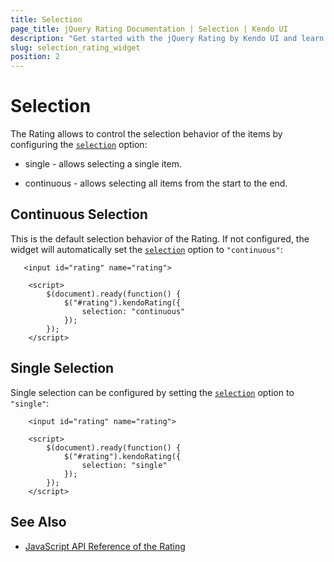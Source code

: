 ```yaml
---
title: Selection
page_title: jQuery Rating Documentation | Selection | Kendo UI
description: "Get started with the jQuery Rating by Kendo UI and learn how to configure the selection behavior of the items."
slug: selection_rating_widget
position: 2
---
```


# Selection

The Rating allows to control the selection behavior of the items by configuring the [`selection`](http://docs.telerik.com/kendo-ui/api/javascript/rating/configuration/selection) option:

* single - allows selecting a single item.

* continuous - allows selecting all items from the start to the end.

## Continuous Selection

This is the default selection behavior of the Rating. If not configured, the widget will automatically set the [`selection`](http://docs.telerik.com/kendo-ui/api/javascript/rating/configuration/selection) option to `"continuous"`:

```dojo
   <input id="rating" name="rating">

    <script>
        $(document).ready(function() {
            $("#rating").kendoRating({
                selection: "continuous"
            });
        });
    </script>
```

## Single Selection

Single selection can be configured by setting the [`selection`](http://docs.telerik.com/kendo-ui/api/javascript/rating/configuration/label.template) option to `"single"`:

```dojo
    <input id="rating" name="rating">

    <script>
        $(document).ready(function() {
            $("#rating").kendoRating({
                selection: "single"
            });
        });
    </script>
```

## See Also

* [JavaScript API Reference of the Rating](/api/javascript/ui/rating)
